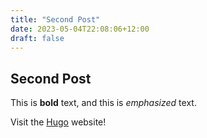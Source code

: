 ```yaml
---
title: "Second Post"
date: 2023-05-04T22:08:06+12:00
draft: false
---
```


## Second Post

This is **bold** text, and this is *emphasized* text.

Visit the [Hugo](https://gohugo.io) website!